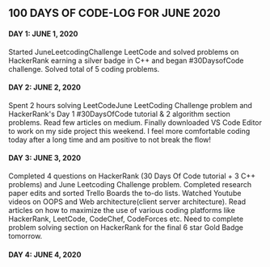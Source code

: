 ## 100 DAYS OF CODE-LOG FOR JUNE 2020

#### DAY 1: JUNE 1, 2020
Started JuneLeetcodingChallenge LeetCode and solved problems on HackerRank earning a silver badge in C++ and began #30DaysofCode challenge.
Solved total of 5 coding problems.

#### DAY 2: JUNE 2, 2020
Spent 2 hours solving LeetCodeJune LeetCoding Challenge problem and HackerRank's Day 1 #30DaysOfCode tutorial & 2 algorithm section problems. Read few articles on medium. Finally downloaded VS Code Editor to work on my side project this weekend. I feel more comfortable coding today after a long time and am positive to not break the flow!

#### DAY 3: JUNE 3, 2020
Completed 4 questions on HackerRank (30 Days Of Code tutorial + 3 C++ problems) and June Leetcoding Challenge problem. Completed research paper edits and sorted Trello Boards the to-do lists. Watched Youtube videos on OOPS and Web architecture(client server architecture).
Read articles on how to maximize the use of various coding platforms like HackerRank, LeetCode, CodeChef, CodeForces etc. Need to complete problem solving section on HackerRank for the final 6 star Gold Badge tomorrow. 

#### DAY 4: JUNE 4, 2020
